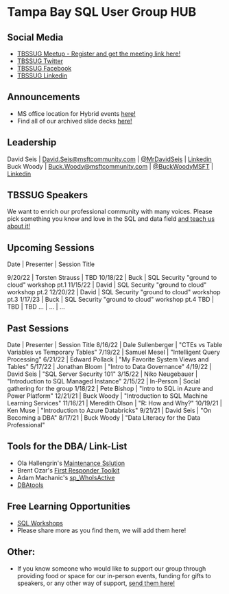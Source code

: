 # Tampa Bay SQL User Group HUB

## Social Media

- [TBSSUG Meetup - Register and get the meeting link here!](https://www.meetup.com/Tampa-SQL-User-Groups/) 
- [TBSSUG Twitter](https://twitter.com/TBSSUG) 
- [TBSSUG Facebook](https://www.facebook.com/tbssug)
- [TBSSUG Linkedin](https://www.linkedin.com/groups/1893703/)  

## Announcements
- MS office location for Hybrid events [here!](https://www.microsoft.com/en-us/about/officelocator?Location=33609)
- Find all of our archived slide decks [here!](https://msftcommunity-my.sharepoint.com/:f:/p/david_seis/EnBw0_6Sh2RApcrmteQEkmwB9CC8GNXCR-CIIxRbdjP3QA?e=gVHsJm)

## Leadership

David Seis | David.Seis@msftcommunity.com | [@MrDavidSeis](https://twitter.com/MrDavidSeis) | [Linkedin](https://www.linkedin.com/in/davidseis/) 
Buck Woody | Buck.Woody@msftcommunity.com | [@BuckWoodyMSFT](https://twitter.com/BuckWoodyMSFT) | [Linkedin](https://www.linkedin.com/in/buckwoody/) 

## TBSSUG Speakers

We want to enrich our professional community with many voices. Please pick something you know and love in the SQL and data field [and teach us about it!](https://forms.office.com/r/6PjaybWnNn)

## Upcoming Sessions

Date | Presenter | Session Title

9/20/22 | Torsten Strauss | TBD
10/18/22 | Buck | SQL Security "ground to cloud" workshop pt.1
11/15/22 | David | SQL Security "ground to cloud" workshop pt.2
12/20/22 | David | SQL Security "ground to cloud" workshop pt.3
1/17/23 | Buck | SQL Security "ground to cloud" workshop pt.4
TBD | TBD | TBD 
... | ... | ...

## Past Sessions

Date | Presenter | Session Title
8/16/22 | Dale Sullenberger | "CTEs vs Table Variables vs Temporary Tables"
7/19/22 | Samuel Mesel | "Intelligent Query Processing"
6/21/22 | Edward Pollack | "My Favorite System Views and Tables"
5/17/22 | Jonathan Bloom | "Intro to Data Governance"
4/19/22 | David Seis | "SQL Server Security 101"
3/15/22 | Niko Neugebauer | "Introduction to SQL Managed Instance"
2/15/22 | In-Person | Social gathering for the group
1/18/22 | Pete Bishop | "Intro to SQL in Azure and Power Platform"
12/21/21 | Buck Woody | "Introduction to SQL Machine Learning Services"
11/16/21 | Meredith Olson | "R: How and Why?"
10/19/21 | Ken Muse | "Introduction to Azure Databricks"
9/21/21 | David Seis | "On Becoming a DBA"
8/17/21 | Buck Woody | "Data Literacy for the Data Professional"

## Tools for the DBA/  Link-List

- Ola Hallengrin's [Maintenance Sslution](https://ola.hallengren.com/)
- Brent Ozar's [First Responder Toolkit](https://github.com/BrentOzarULTD/SQL-Server-First-Responder-Kit)
- Adam Machanic's [sp_WhoIsActive](https://github.com/amachanic/sp_whoisactive)
- [DBAtools](https://dbatools.io/)

## Free Learning Opportunities

- [SQL Workshops](https://microsoft.github.io/sqlworkshops/)
- Please share more as you find them, we will add them here!


## Other:

- If you know someone who would like to support our group through providing food or space for our in-person events, funding for gifts to speakers, or any other way of support, [send them here!](https://forms.office.com/r/isZ2nfTcva)
